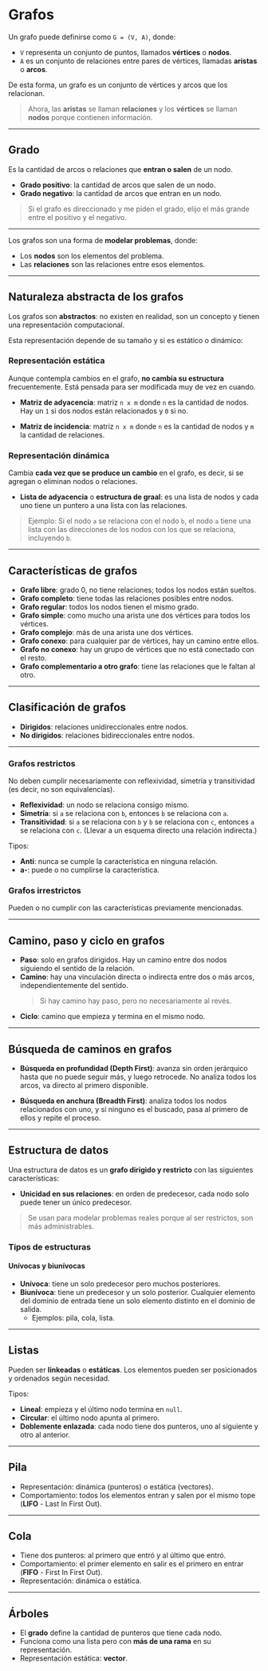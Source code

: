 # Grafos

Un grafo puede definirse como `G = (V, A)`, donde:

- `V` representa un conjunto de puntos, llamados **vértices** o **nodos**.
- `A` es un conjunto de relaciones entre pares de vértices, llamadas **aristas** o **arcos**.

De esta forma, un grafo es un conjunto de vértices y arcos que los relacionan.

> Ahora, las **aristas** se llaman **relaciones** y los **vértices** se llaman **nodos** porque contienen información.

---

## Grado

Es la cantidad de arcos o relaciones que **entran o salen** de un nodo.

- **Grado positivo**: la cantidad de arcos que salen de un nodo.
- **Grado negativo**: la cantidad de arcos que entran en un nodo.

> Si el grafo es direccionado y me piden el grado, elijo el más grande entre el positivo y el negativo.

---

Los grafos son una forma de **modelar problemas**, donde:

- Los **nodos** son los elementos del problema.
- Las **relaciones** son las relaciones entre esos elementos.

---

## Naturaleza abstracta de los grafos

Los grafos son **abstractos**: no existen en realidad, son un concepto y tienen una representación computacional.

Esta representación depende de su tamaño y si es estático o dinámico:

### Representación estática

Aunque contempla cambios en el grafo, **no cambia su estructura** frecuentemente. Está pensada para ser modificada muy de vez en cuando.

- **Matriz de adyacencia**: matriz `n x m` donde `n` es la cantidad de nodos. Hay un `1` si dos nodos están relacionados y `0` si no.
  
- **Matriz de incidencia**: matriz `n x m` donde `n` es la cantidad de nodos y `m` la cantidad de relaciones.

### Representación dinámica

Cambia **cada vez que se produce un cambio** en el grafo, es decir, si se agregan o eliminan nodos o relaciones.

- **Lista de adyacencia** o **estructura de graal**: es una lista de nodos y cada uno tiene un puntero a una lista con las relaciones.

> Ejemplo: Si el nodo `a` se relaciona con el nodo `b`, el nodo `a` tiene una lista con las direcciones de los nodos con los que se relaciona, incluyendo `b`.

---

## Características de grafos

- **Grafo libre**: grado 0, no tiene relaciones; todos los nodos están sueltos.
- **Grafo completo**: tiene todas las relaciones posibles entre nodos.
- **Grafo regular**: todos los nodos tienen el mismo grado.
- **Grafo simple**: como mucho una arista une dos vértices para todos los vértices.
- **Grafo complejo**: más de una arista une dos vértices.
- **Grafo conexo**: para cualquier par de vértices, hay un camino entre ellos.
- **Grafo no conexo**: hay un grupo de vértices que no está conectado con el resto.
- **Grafo complementario a otro grafo**: tiene las relaciones que le faltan al otro.

---

## Clasificación de grafos

- **Dirigidos**: relaciones unidireccionales entre nodos.
- **No dirigidos**: relaciones bidireccionales entre nodos.

---

### Grafos restrictos

No deben cumplir necesariamente con reflexividad, simetría y transitividad (es decir, no son equivalencias).

- **Reflexividad**: un nodo se relaciona consigo mismo.
- **Simetría**: si `a` se relaciona con `b`, entonces `b` se relaciona con `a`.
- **Transitividad**: si `a` se relaciona con `b` y `b` se relaciona con `c`, entonces `a` se relaciona con `c`. (Llevar a un esquema directo una relación indirecta.)

Tipos:

- **Anti**: nunca se cumple la característica en ninguna relación.
- **a-**: puede o no cumplirse la característica.

### Grafos irrestrictos

Pueden o no cumplir con las características previamente mencionadas.

---

## Camino, paso y ciclo en grafos

- **Paso**: solo en grafos dirigidos. Hay un camino entre dos nodos siguiendo el sentido de la relación.
- **Camino**: hay una vinculación directa o indirecta entre dos o más arcos, independientemente del sentido.
  > Si hay camino hay paso, pero no necesariamente al revés.
- **Ciclo**: camino que empieza y termina en el mismo nodo.

---

## Búsqueda de caminos en grafos

- **Búsqueda en profundidad (Depth First)**: avanza sin orden jerárquico hasta que no puede seguir más, y luego retrocede. No analiza todos los arcos, va directo al primero disponible.
  
- **Búsqueda en anchura (Breadth First)**: analiza todos los nodos relacionados con uno, y si ninguno es el buscado, pasa al primero de ellos y repite el proceso.

---

## Estructura de datos

Una estructura de datos es un **grafo dirigido y restricto** con las siguientes características:

- **Unicidad en sus relaciones**: en orden de predecesor, cada nodo solo puede tener un único predecesor.

> Se usan para modelar problemas reales porque al ser restrictos, son más administrables.

### Tipos de estructuras

#### Unívocas y biunívocas

- **Unívoca**: tiene un solo predecesor pero muchos posteriores.
- **Biunívoca**: tiene un predecesor y un solo posterior. Cualquier elemento del dominio de entrada tiene un solo elemento distinto en el dominio de salida.
  - Ejemplos: pila, cola, lista.

---

## Listas

Pueden ser **linkeadas** o **estáticas**. Los elementos pueden ser posicionados y ordenados según necesidad.

Tipos:

- **Lineal**: empieza y el último nodo termina en `null`.
- **Circular**: el último nodo apunta al primero.
- **Doblemente enlazada**: cada nodo tiene dos punteros, uno al siguiente y otro al anterior.

---

## Pila

- Representación: dinámica (punteros) o estática (vectores).
- Comportamiento: todos los elementos entran y salen por el mismo tope (**LIFO** - Last In First Out).

---

## Cola

- Tiene dos punteros: al primero que entró y al último que entró.
- Comportamiento: el primer elemento en salir es el primero en entrar (**FIFO** - First In First Out).
- Representación: dinámica o estática.

---

## Árboles

- El **grado** define la cantidad de punteros que tiene cada nodo.
- Funciona como una lista pero con **más de una rama** en su representación.
- Representación estática: **vector**.

